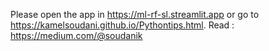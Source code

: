 Please open the app in https://ml-rf-sl.streamlit.app or go to https://kamelsoudani.github.io/Pythontips.html. Read : https://medium.com/@soudanik
